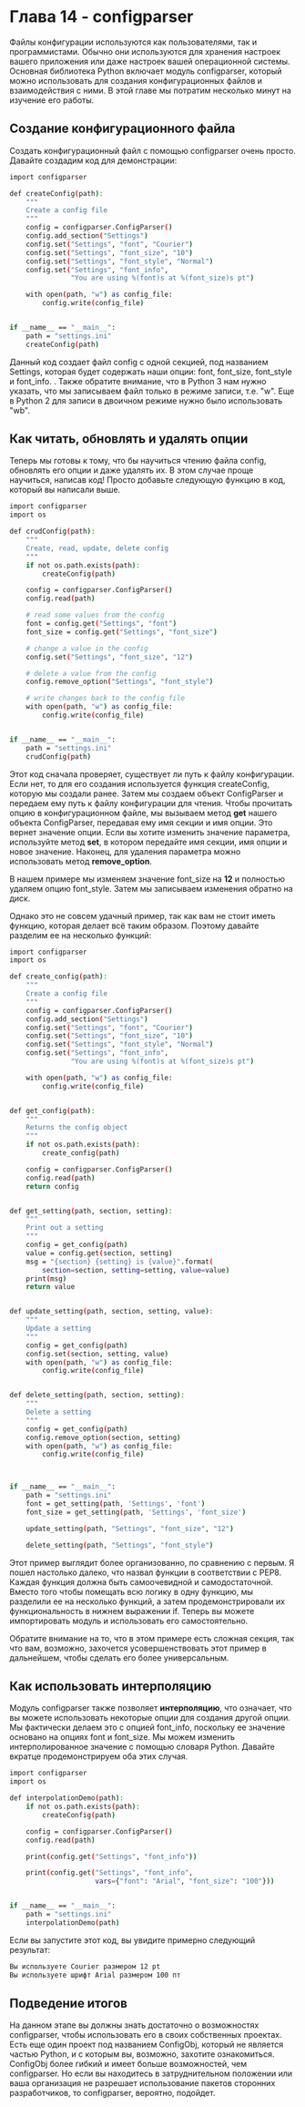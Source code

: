 # Глава 14 - configparser

Файлы конфигурации используются как пользователями, так и программистами. Обычно они используются для хранения настроек вашего приложения или даже настроек вашей операционной системы. Основная библиотека Python включает модуль configparser, который можно использовать для создания конфигурационных файлов и взаимодействия с ними. В этой главе мы потратим несколько минут на изучение его работы.

## Создание конфигурационного файла

Создать конфигурационный файл с помощью configparser очень просто. Давайте создадим код для демонстрации:

```sh
import configparser

def createConfig(path):
    """
    Create a config file
    """
    config = configparser.ConfigParser()
    config.add_section("Settings")
    config.set("Settings", "font", "Courier")
    config.set("Settings", "font_size", "10")
    config.set("Settings", "font_style", "Normal")
    config.set("Settings", "font_info",
               "You are using %(font)s at %(font_size)s pt")

    with open(path, "w") as config_file:
        config.write(config_file)


if __name__ == "__main__":
    path = "settings.ini"
    createConfig(path)
```

Данный код создает файл config с одной секцией, под названием Settings, которая будет содержать наши опции: font, font_size, font_style и font_info. . Также обратите внимание, что в Python 3 нам нужно указать, что мы записываем файл только в режиме записи, т.е. "w". Еще в Python 2 для записи в двоичном режиме нужно было использовать "wb".

## Как читать, обновлять и удалять опции

Теперь мы готовы к тому, что бы научиться чтению файла config, обновлять его опции и даже удалять их. В этом случае проще научиться, написав код! Просто добавьте следующую функцию в код, который вы написали выше.

```sh
import configparser
import os

def crudConfig(path):
    """
    Create, read, update, delete config
    """
    if not os.path.exists(path):
        createConfig(path)

    config = configparser.ConfigParser()
    config.read(path)

    # read some values from the config
    font = config.get("Settings", "font")
    font_size = config.get("Settings", "font_size")

    # change a value in the config
    config.set("Settings", "font_size", "12")

    # delete a value from the config
    config.remove_option("Settings", "font_style")

    # write changes back to the config file
    with open(path, "w") as config_file:
        config.write(config_file)


if __name__ == "__main__":
    path = "settings.ini"
    crudConfig(path)
```

Этот код сначала проверяет, существует ли путь к файлу конфигурации. Если нет, то для его создания используется функция createConfig, которую мы создали ранее. Затем мы создаем объект ConfigParser и передаем ему путь к файлу конфигурации для чтения. Чтобы прочитать опцию в конфигурационном файле, мы вызываем метод **get** нашего объекта ConfigParser, передавая ему имя секции и имя опции. Это вернет значение опции. Если вы хотите изменить значение параметра, используйте метод **set**, в котором передайте имя секции, имя опции и новое значение. Наконец, для удаления параметра можно использовать метод **remove_option**.

В нашем примере мы изменяем значение font_size на **12** и полностью удаляем опцию font_style. Затем мы записываем изменения обратно на диск.

Однако это не совсем удачный пример, так как вам не стоит иметь функцию, которая делает всё таким образом. Поэтому давайте разделим ее на несколько функций:

```sh
import configparser
import os

def create_config(path):
    """
    Create a config file
    """
    config = configparser.ConfigParser()
    config.add_section("Settings")
    config.set("Settings", "font", "Courier")
    config.set("Settings", "font_size", "10")
    config.set("Settings", "font_style", "Normal")
    config.set("Settings", "font_info",
               "You are using %(font)s at %(font_size)s pt")

    with open(path, "w") as config_file:
        config.write(config_file)


def get_config(path):
    """
    Returns the config object
    """
    if not os.path.exists(path):
        create_config(path)

    config = configparser.ConfigParser()
    config.read(path)
    return config


def get_setting(path, section, setting):
    """
    Print out a setting
    """
    config = get_config(path)
    value = config.get(section, setting)
    msg = "{section} {setting} is {value}".format(
        section=section, setting=setting, value=value)
    print(msg)
    return value


def update_setting(path, section, setting, value):
    """
    Update a setting
    """
    config = get_config(path)
    config.set(section, setting, value)
    with open(path, "w") as config_file:
        config.write(config_file)


def delete_setting(path, section, setting):
    """
    Delete a setting
    """
    config = get_config(path)
    config.remove_option(section, setting)
    with open(path, "w") as config_file:
        config.write(config_file)



if __name__ == "__main__":
    path = "settings.ini"
    font = get_setting(path, 'Settings', 'font')
    font_size = get_setting(path, 'Settings', 'font_size')

    update_setting(path, "Settings", "font_size", "12")

    delete_setting(path, "Settings", "font_style")
```

Этот пример выглядит более организованно, по сравнению с первым. Я пошел настолько далеко, что назвал функции в соответствии с PEP8. Каждая функция должна быть самоочевидной и самодостаточной. Вместо того чтобы помещать всю логику в одну функцию, мы разделили ее на несколько функций, а затем продемонстрировали их функциональность в нижнем выражении if. Теперь вы можете импортировать модуль и использовать его самостоятельно.

Обратите внимание на то, что в этом примере есть сложная секция, так что вам, возможно, захочется усовершенствовать этот пример в дальнейшем, чтобы сделать его более универсальным.

## Как использовать интерполяцию

Модуль configparser также позволяет **интерполяцию**, что означает, что вы можете использовать некоторые опции для создания другой опции. Мы фактически делаем это с опцией font_info, поскольку ее значение основано на опциях font и font_size. Мы можем изменить интерполированное значение с помощью словаря Python. Давайте вкратце продемонстрируем оба этих случая.

```sh
import configparser
import os

def interpolationDemo(path):
    if not os.path.exists(path):
        createConfig(path)

    config = configparser.ConfigParser()
    config.read(path)

    print(config.get("Settings", "font_info"))

    print(config.get("Settings", "font_info",
                     vars={"font": "Arial", "font_size": "100"}))


if __name__ == "__main__":
    path = "settings.ini"
    interpolationDemo(path)
```

Если вы запустите этот код, вы увидите примерно следующий результат:

```sh
Вы используете Courier размером 12 pt
Вы используете шрифт Arial размером 100 пт
```

## Подведение итогов

На данном этапе вы должны знать достаточно о возможностях configparser, чтобы использовать его в своих собственных проектах. Есть еще один проект под названием ConfigObj, который не является частью Python, и с которым вы, возможно, захотите ознакомиться. ConfigObj более гибкий и имеет больше возможностей, чем configparser. Но если вы находитесь в затруднительном положении или ваша организация не разрешает использование пакетов сторонних разработчиков, то configparser, вероятно, подойдет.
